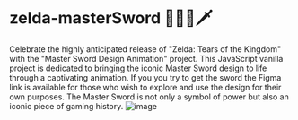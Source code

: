 # zelda-masterSword 🧝🏼‍♂️🗡️
Celebrate the highly anticipated release of "Zelda: Tears of the Kingdom" with the "Master Sword Design Animation" project. This JavaScript vanilla project is dedicated to bringing the iconic Master Sword design to life through a captivating animation. If you you try to get the sword the Figma link is available for those who wish to explore and use the design for their own purposes. The Master Sword is not only a symbol of power but also an iconic piece of gaming history.
![image]([/assets/images/your-image.jpg](https://aproximatelytoomanygames.files.wordpress.com/2014/05/pulling_the_master_sword_by_usurperbobo-d5frdhg1.jpg?w=650)https://aproximatelytoomanygames.files.wordpress.com/2014/05/pulling_the_master_sword_by_usurperbobo-d5frdhg1.jpg?w=650)

